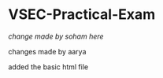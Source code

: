 # VSEC-Practical-Exam


*change made by soham here*


changes made by aarya

added the basic html file
